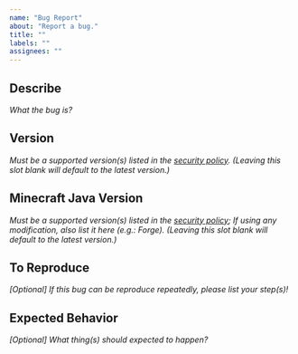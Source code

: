 ```yaml
---
name: "Bug Report"
about: "Report a bug."
title: ""
labels: ""
assignees: ""
---
```

## Describe

*What the bug is?*



## Version

*Must be a supported version(s) listed in the [security policy](https://github.com/hugoalh/Minecraft.Java.DataPack.DisableMinecraftAdvancement/security/policy). (Leaving this slot blank will default to the latest version.)*



## Minecraft Java Version

*Must be a supported version(s) listed in the [security policy](https://github.com/hugoalh/Minecraft.Java.DataPack.DisableMinecraftAdvancement/security/policy); If using any modification, also list it here (e.g.: Forge). (Leaving this slot blank will default to the latest version.)*



## To Reproduce

*\[Optional\] If this bug can be reproduce repeatedly, please list your step(s)!*



## Expected Behavior

*\[Optional\] What thing(s) should expected to happen?*


